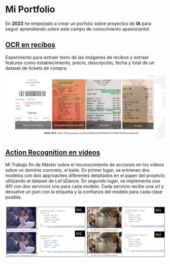 # Mi Portfolio
En **2023** he empezado a crear un porfolio sobre proyectos de **IA** para seguir aprendiendo sobre este campo de conocimiento apasionante!.


## [OCR en recibos](https://github.com/pilarcode/demo-receipt-ocr)

Experimento para extraer texto de las imágenes de recibos y extraer features como establecimiento, precio, descripción, fecha y total de un dataset de tickets de compra. 

![ocr example of inference](/images/ocr-extraccion-campos.png)

## [Action Recognition en videos ](https://github.com/pilarcode/action-recognition-in-videos)

Mi Trabajo fin de Máster sobre el reconocimiento de acciones en los videos sobre un dominio concreto, el baile. En primer lugar, se entrenan dos modelos con dos approaches diferentes detallados en el paper del proyecto utilizando el dataset de Let'sDance. En segundo lugar, se implementa una API con dos servicios uno para cada modelo. Cada servicio recibe una url y devuelve un json con la etiqueta y la confianza del modelo para cada clase posible.


![action recognition example of inference](/images/action_recognition.png)

